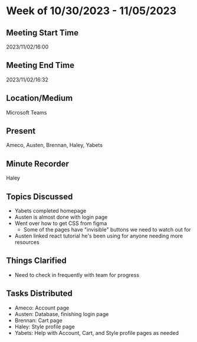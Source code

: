 # Week of 10/30/2023 - 11/05/2023

## Meeting Start Time
2023/11/02/16:00

## Meeting End Time
2023/11/02/16:32

## Location/Medium
Microsoft Teams

## Present
Ameco, Austen, Brennan, Haley, Yabets

## Minute Recorder
Haley

## Topics Discussed
* Yabets completed homepage
* Austen is almost done with login page
* Went over how to get CSS from figma
  * Some of the pages have "invisible" buttons we need to watch out for
* Austen linked react tutorial he's been using for anyone needing more resources

## Things Clarified
* Need to check in frequently with team for progress

## Tasks Distributed
* Ameco: Account page
* Austen: Database, finishing login page
* Brennan: Cart page
* Haley: Style profile page
* Yabets: Help with Account, Cart, and Style profile pages as needed